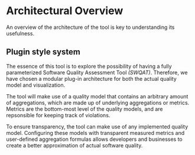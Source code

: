# Architectural Overview
An overview of the architecture of the tool is key to understanding its usefulness.

## Plugin style system
The essence of this tool is to explore the possibility of having a fully parameterized Software Quality Assessment Tool _(SWQAT)_. Therefore, we have chosen a modular plug-in architecture for both the actual quality model and visualization. 

The tool will make use of a quality model that contains an arbitrary amount of aggregations, which are made up of underlying aggregations or metrics. Metrics are the bottom-most level of the quality models, and are repsonsible for keeping track of violations. 

To ensure transparency, the tool can make use of any implemented quality model.
Configuring these models with transparent measured metrics and user-defined aggregation formulas allows developers and businesses to create a better approximation of actual software quality.